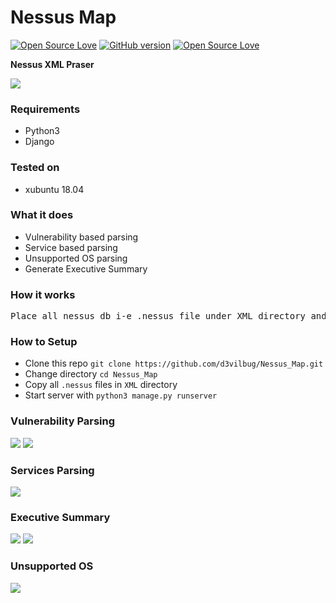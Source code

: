 # Nessus Map
[![Open Source Love](https://badges.frapsoft.com/os/v1/open-source.svg?v=102)](https://github.com/ellerbrock/open-source-badge/)
[![GitHub version](https://d25lcipzij17d.cloudfront.net/badge.svg?id=gh&v=1.0)](http://badge.fury.io/gh/boennemann%2Fbadges)
[![Open Source Love](https://badges.frapsoft.com/os/mit/mit.svg?v=102)](https://github.com/ellerbrock/open-source-badge/)

**Nessus XML Praser**

<img src="https://i.imgur.com/IH6qY1I.png" />

### Requirements
- Python3
- Django

### Tested on
- xubuntu 18.04

### What it does
- Vulnerability based parsing
- Service based parsing
- Unsupported OS parsing
- Generate Executive Summary

### How it works
<pre>Place all nessus db i-e .nessus file under XML directory and start server.</pre>

### How to Setup
- Clone this repo `git clone https://github.com/d3vilbug/Nessus_Map.git`
- Change directory `cd Nessus_Map`
- Copy all `.nessus` files in `XML` directory
- Start server with `python3 manage.py runserver`

### Vulnerability Parsing

<img src="https://i.imgur.com/SUFwFVI.gif" />

<img src="https://i.imgur.com/yoznEVU.png" />


### Services Parsing

<img src="https://i.imgur.com/8pL1r40.png" />


### Executive Summary

<img src="https://i.imgur.com/470Siss.gif" />

<img src="https://i.imgur.com/lNEJUlu.png" />


### Unsupported OS

<img src="https://i.imgur.com/dujyqiK.png" />

